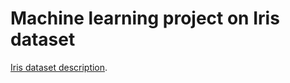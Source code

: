 # Machine learning project on Iris dataset

[Iris dataset description](https://en.wikipedia.org/wiki/Iris_flower_data_set).
 
